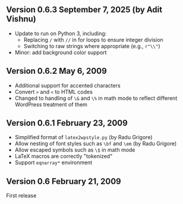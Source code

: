 ## Version 0.6.3 September 7, 2025 (by Adit Vishnu)

- Update to run on Python 3, including:
  - Replacing `/` with `//` in for loops to ensure integer division
  - Switching to raw strings where appropriate (e.g., `r"\\"`)
- Minor: add background color support

## Version 0.6.2 May 6, 2009

- Additional support for accented characters
- Convert `>` and `<` to HTML codes
- Changed to handling of `\&` and `\%` in math mode to reflect different WordPress treatment of them

## Version 0.6.1 February 23, 2009

- Simplified format of `latex2wpstyle.py` (by Radu Grigore)
- Allow nesting of font styles such as `\bf` and `\em` (by Radu Grigore)
- Allow escaped symbols such as `\$` in math mode
- LaTeX macros are correctly "tokenized"
- Support `eqnarray*` environment

## Version 0.6 February 21, 2009

First release
